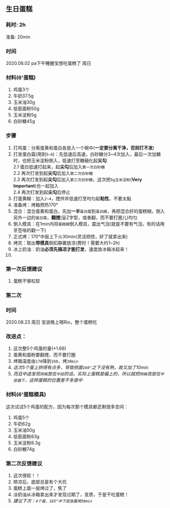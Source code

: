 ## 生日蛋糕

### 耗时: 2h
准备: 20min  

### 时间
2020.08.02 pa下午睡醒宝想吃蛋糕了 周日

### 材料(6'蛋糕)
1. 鸡蛋3个
2. 牛奶37.5g
3. 玉米油30g
4. 低筋面粉50g
5. 玉米淀粉5g
6. 白砂糖45g

### 步骤
1. 打鸡蛋：分离蛋黄和蛋白各放入一个碗中(**一定要分离干净，否则打不发**)
2. 打发蛋白霜(用到`5~6`)：先低速后高速，白砂糖分3~4次加入，最后一次加糖时，也把玉米淀粉倒入，低速打至糖融化起**尖勾**  
  2.1 蛋白低速打起来，起**尖勾**后加入`第一次白砂糖`  
  2.2 再次打发到起**尖勾**后加入`第二次白砂糖`  
  2.3 再次打发到起**尖勾**后加入`第三次白砂糖`，这次把`5g玉米淀粉`(**Very Important**)也一起加入  
  2.4 再次打发到起**尖勾**后停止
3. 打蛋黄糊：加入`2~4`，搅拌并低速打至均匀起**粘性**，不要太黏
4. 准备烤：烤箱预热170°
5. 混合：混合蛋黄和蛋白，先加**一半**`蛋白霜`到`蛋白糊`，再把混合好的蛋糕糊，倒入另外一边的`蛋白霜`，**翻搅**(呈Z字型，或者翻，而不要打圈儿)均匀
6. 倒入模具：在1min内将`蛋糕糊`倒入模具，震出气泡(就是不要有气泡，有的话用牙签啥的戳一下)
7. 正式烤：170°中层上下火30min(灵活把控，好了就拿出来)
8. 烤完：取出**带模具**倒扣静置放凉(费时！需要大约1~2h)
9. 冰上奶油：奶油**必须先搞凉才能打发**，速度放冰箱冰起来！
10. 


### 第一次反馈建议
1. 蛋糕不够松软

### 第二次

### 时间
2020.08.23 周日 宝说晚上喝Rio，整个蛋糕吃

### 改进点：
1. 这次整5个鸡蛋的量(*1.66)
2. 蛋黄和面粉要翻搅，而不要打圈
3. 烤箱温度由`170`降到`160`，烤`30min`
4. *这次5个蛋上拱得有点多，导致侧面`160°`之下没有熟，故又加了10min*
5. *而且中途发现`网格`放在`中层`的话，实际上蛋糕是偏上的，所以就把`网格`改放在`中层偏下`，这样蛋糕的位置差不多居中*

### 材料(6'蛋糕模具)
这次试试5个鸡蛋的配方，因为每次那个模具都还剩很多空间：

1. 鸡蛋5个
2. 牛奶62g
3. 玉米油50g
4. 低筋面粉83g
5. 玉米淀粉8.3g
6. 白砂糖74g

### 第二次反馈建议
1. 这次很软！！
2. 晾凉后，底部总是有个大坑
3. 蛋糕上面一层烤过了，焦了
4. 淡奶油从冰箱拿出来才发现过期了，变质，于是干吃蛋糕！
5. *建议下次：`4个蛋，165°中下层放置烤30min`*

